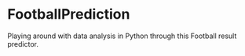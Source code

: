 # FootballPrediction
Playing around with data analysis in Python through this Football result predictor.
